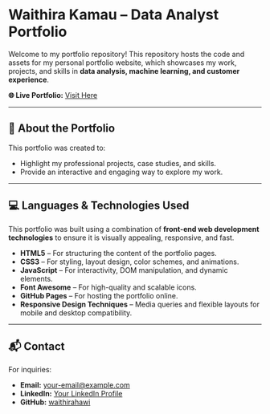 # Waithira Kamau – Data Analyst Portfolio

Welcome to my portfolio repository! This repository hosts the code and assets for my personal portfolio website, which showcases my work, projects, and skills in **data analysis, machine learning, and customer experience**.

**🌐 Live Portfolio:** [Visit Here](https://waithirahawi.github.io/Waithira_Kamau/)

---

## 📖 About the Portfolio

This portfolio was created to:

* Highlight my professional projects, case studies, and skills.
* Provide an interactive and engaging way to explore my work.
---

## 💻 Languages & Technologies Used

This portfolio was built using a combination of **front-end web development technologies** to ensure it is visually appealing, responsive, and fast.

* **HTML5** – For structuring the content of the portfolio pages.
* **CSS3** – For styling, layout design, color schemes, and animations.
* **JavaScript** – For interactivity, DOM manipulation, and dynamic elements.
* **Font Awesome** – For high-quality and scalable icons.
* **GitHub Pages** – For hosting the portfolio online.
* **Responsive Design Techniques** – Media queries and flexible layouts for mobile and desktop compatibility.

---

## 📬 Contact

For inquiries:

* **Email:** [your-email@example.com](mailto:your-email@example.com)
* **LinkedIn:** [Your LinkedIn Profile](https://www.linkedin.com/in/waithira-kamau/)
* **GitHub:** [waithirahawi](https://github.com/waithirahawi)
